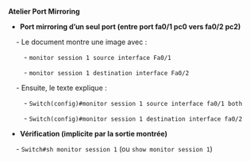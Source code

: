 

**Atelier Port Mirroring**

  

- **Port mirroring d’un seul port (entre port fa0/1 pc0 vers fa0/2 pc2)**

    - Le document montre une image avec :

        - `monitor session 1 source interface Fa0/1`

        - `monitor session 1 destination interface Fa0/2`

    - Ensuite, le texte explique :

        - `Switch(config)#monitor session 1 source interface fa0/1 both`

        - `Switch(config)#monitor session 1 destination interface fa0/2`

- **Vérification (implicite par la sortie montrée)**

    - `Switch#sh monitor session 1` (ou `show monitor session 1`)

  
